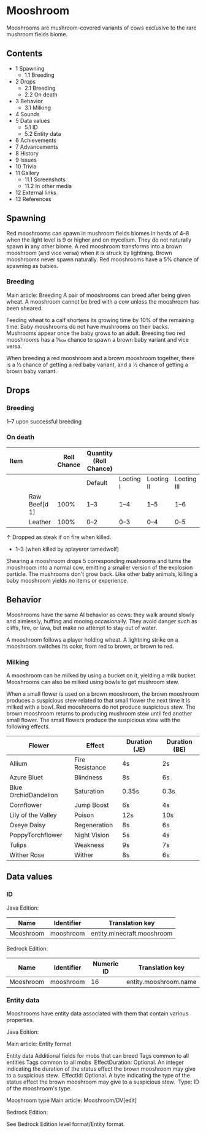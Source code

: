 # Mooshroom
Mooshrooms are mushroom-covered variants of cows exclusive to the rare mushroom fields biome.

## Contents
- 1 Spawning
	- 1.1 Breeding
- 2 Drops
	- 2.1 Breeding
	- 2.2 On death
- 3 Behavior
	- 3.1 Milking
- 4 Sounds
- 5 Data values
	- 5.1 ID
	- 5.2 Entity data
- 6 Achievements
- 7 Advancements
- 8 History
- 9 Issues
- 10 Trivia
- 11 Gallery
	- 11.1 Screenshots
	- 11.2 In other media
- 12 External links
- 13 References

## Spawning
Red mooshrooms can spawn in mushroom fields biomes in herds of 4–8 when the light level is 9 or higher and on mycelium. They do not naturally spawn in any other biome. A red mooshroom transforms into a brown mooshroom (and vice versa) when it is struck by lightning. Brown mooshrooms never spawn naturally. Red mooshrooms have a 5% chance of spawning as babies.

### Breeding
Main article: Breeding
A pair of mooshrooms can breed after being given wheat. A mooshroom cannot be bred with a cow unless the mooshroom has been sheared.

Feeding wheat to a calf shortens its growing time by 10% of the remaining time. Baby mooshrooms do not have mushrooms on their backs. Mushrooms appear once the baby grows to an adult. Breeding two red mooshrooms has a 1⁄1024 chance to spawn a brown baby variant and vice versa.

When breeding a red mooshroom and a brown mooshroom together, there is a 1⁄2 chance of getting a red baby variant, and a 1⁄2 chance of getting a brown baby variant.

## Drops
### Breeding
1–7 upon successful breeding

### On death
| Item |               | Roll Chance | Quantity (Roll Chance) |           |            |             |
|------|---------------|-------------|------------------------|-----------|------------|-------------|
|      |               |             | Default                | Looting I | Looting II | Looting III |
|      | Raw Beef[d 1] | 100%        | 1–3                    | 1–4       | 1–5        | 1–6         |
|      | Leather       | 100%        | 0–2                    | 0–3       | 0–4        | 0–5         |


↑ Dropped as steak if on fire when killed.


- 1–3 (when killed by aplayeror tamedwolf)

Shearing a mooshroom drops 5 corresponding mushrooms and turns the mooshroom into a normal cow, emitting a smaller version of the
explosion particle. The mushrooms don't grow back. Like other baby animals, killing a baby mooshroom yields no items or experience.

## Behavior
Mooshrooms have the same AI behavior as cows: they walk around slowly and aimlessly, huffing and mooing occasionally. They avoid danger such as cliffs, fire, or lava, but make no attempt to stay out of water.

A mooshroom follows a player holding wheat. A lightning strike on a mooshroom switches its color, from red to brown, or brown to red.

### Milking
A mooshroom can be milked by using a bucket on it, yielding a milk bucket. Mooshrooms can also be milked using bowls to get mushroom stew.

When a small flower is used on a brown mooshroom, the brown mooshroom produces a suspicious stew related to that small flower the next time it is milked with a bowl. Red mooshrooms do not produce suspicious stew. The brown mooshroom returns to producing mushroom stew until fed another small flower. The small flowers produce the suspicious stew with the following effects.

| Flower               | Effect          | Duration (JE) | Duration (BE) |
|----------------------|-----------------|---------------|---------------|
| Allium               | Fire Resistance | 4s            | 2s            |
| Azure Bluet          | Blindness       | 8s            | 6s            |
| Blue OrchidDandelion | Saturation      | 0.35s         | 0.3s          |
| Cornflower           | Jump Boost      | 6s            | 4s            |
| Lily of the Valley   | Poison          | 12s           | 10s           |
| Oxeye Daisy          | Regeneration    | 8s            | 6s            |
| PoppyTorchflower     | Night Vision    | 5s            | 4s            |
| Tulips               | Weakness        | 9s            | 7s            |
| Wither Rose          | Wither          | 8s            | 6s            |

## Data values
### ID
Java Edition:

| Name      | Identifier | Translation key            |
|-----------|------------|----------------------------|
| Mooshroom | mooshroom  | entity.minecraft.mooshroom |

Bedrock Edition:

| Name      | Identifier | Numeric ID | Translation key       |
|-----------|------------|------------|-----------------------|
| Mooshroom | mooshroom  | 16         | entity.mooshroom.name |

### Entity data
Mooshrooms have entity data associated with them that contain various properties.

Java Edition:

Main article: Entity format

 Entity data
Additional fields for mobs that can breed
Tags common to all entities
Tags common to all mobs
 EffectDuration: Optional. An integer indicating the duration of the status effect the brown mooshroom may give to a suspicious stew.
 EffectId: Optional. A byte indicating the type of the status effect the brown mooshroom may give to a suspicious stew.
 Type: ID of the mooshroom's type.


Mooshroom type
Main article: Mooshroom/DV[edit]

Bedrock Edition:

See Bedrock Edition level format/Entity format.
